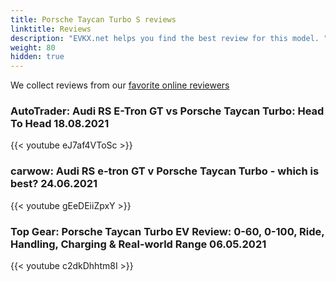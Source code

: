 ```yaml
---
title: Porsche Taycan Turbo S reviews
linktitle: Reviews
description: "EVKX.net helps you find the best review for this model. "
weight: 80
hidden: true
---
```

<object type="image/svg+xml" data="../modelnavigation.svg"></object>
We collect reviews from our [favorite online reviewers](/guides/evreviewers/)

### AutoTrader: Audi RS E-Tron GT vs Porsche Taycan Turbo: Head To Head 18.08.2021

{{< youtube eJ7af4VToSc >}}

### carwow: Audi RS e-tron GT v Porsche Taycan Turbo - which is best? 24.06.2021

{{< youtube gEeDEiiZpxY >}}

### Top Gear: Porsche Taycan Turbo EV Review: 0-60, 0-100, Ride, Handling, Charging & Real-world Range 06.05.2021

{{< youtube c2dkDhhtm8I >}}

